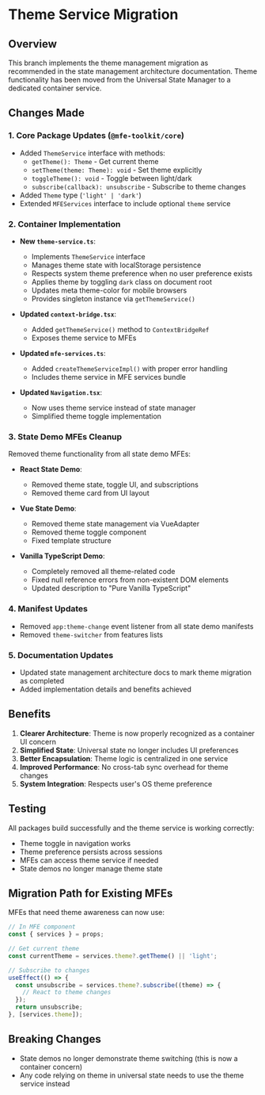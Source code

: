 # Theme Service Migration

## Overview

This branch implements the theme management migration as recommended in the state management architecture documentation. Theme functionality has been moved from the Universal State Manager to a dedicated container service.

## Changes Made

### 1. Core Package Updates (`@mfe-toolkit/core`)
- Added `ThemeService` interface with methods:
  - `getTheme(): Theme` - Get current theme
  - `setTheme(theme: Theme): void` - Set theme explicitly
  - `toggleTheme(): void` - Toggle between light/dark
  - `subscribe(callback): unsubscribe` - Subscribe to theme changes
- Added `Theme` type (`'light' | 'dark'`)
- Extended `MFEServices` interface to include optional `theme` service

### 2. Container Implementation
- **New `theme-service.ts`**:
  - Implements `ThemeService` interface
  - Manages theme state with localStorage persistence
  - Respects system theme preference when no user preference exists
  - Applies theme by toggling `dark` class on document root
  - Updates meta theme-color for mobile browsers
  - Provides singleton instance via `getThemeService()`

- **Updated `context-bridge.tsx`**:
  - Added `getThemeService()` method to `ContextBridgeRef`
  - Exposes theme service to MFEs

- **Updated `mfe-services.ts`**:
  - Added `createThemeServiceImpl()` with proper error handling
  - Includes theme service in MFE services bundle

- **Updated `Navigation.tsx`**:
  - Now uses theme service instead of state manager
  - Simplified theme toggle implementation

### 3. State Demo MFEs Cleanup
Removed theme functionality from all state demo MFEs:

- **React State Demo**:
  - Removed theme state, toggle UI, and subscriptions
  - Removed theme card from UI layout

- **Vue State Demo**:
  - Removed theme state management via VueAdapter
  - Removed theme toggle component
  - Fixed template structure

- **Vanilla TypeScript Demo**:
  - Completely removed all theme-related code
  - Fixed null reference errors from non-existent DOM elements
  - Updated description to "Pure Vanilla TypeScript"

### 4. Manifest Updates
- Removed `app:theme-change` event listener from all state demo manifests
- Removed `theme-switcher` from features lists

### 5. Documentation Updates
- Updated state management architecture docs to mark theme migration as completed
- Added implementation details and benefits achieved

## Benefits

1. **Clearer Architecture**: Theme is now properly recognized as a container UI concern
2. **Simplified State**: Universal state no longer includes UI preferences
3. **Better Encapsulation**: Theme logic is centralized in one service
4. **Improved Performance**: No cross-tab sync overhead for theme changes
5. **System Integration**: Respects user's OS theme preference

## Testing

All packages build successfully and the theme service is working correctly:
- Theme toggle in navigation works
- Theme preference persists across sessions
- MFEs can access theme service if needed
- State demos no longer manage theme state

## Migration Path for Existing MFEs

MFEs that need theme awareness can now use:

```typescript
// In MFE component
const { services } = props;

// Get current theme
const currentTheme = services.theme?.getTheme() || 'light';

// Subscribe to changes
useEffect(() => {
  const unsubscribe = services.theme?.subscribe((theme) => {
    // React to theme changes
  });
  return unsubscribe;
}, [services.theme]);
```

## Breaking Changes

- State demos no longer demonstrate theme switching (this is now a container concern)
- Any code relying on theme in universal state needs to use the theme service instead